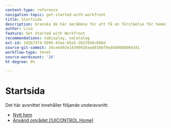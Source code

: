 ```yaml
---
content-type: reference
navigation-topic: get-started-with-workfront
title: Startsida
description: Granska de här områdena för att få en förståelse för hemområdet i Adobe Workfront.
author: Lisa
feature: Get Started with Workfront
recommendations: noDisplay, noCatalog
exl-id: 192b73f4-5995-43ae-b5a5-2b2f856c696d
source-git-commit: 34ce6492e14399926aed910bf9ed4d8688904341
workflow-type: tm+mt
source-wordcount: '26'
ht-degree: 0%

---
```


# Startsida

Det här avsnittet innehåller följande underavsnitt:

* [Nytt hem](../../workfront-basics/using-home/new-home/new-home.md)
* [Använd området [!UICONTROL Home]](../../workfront-basics/using-home/using-the-home-area/use-the-home-area.md)
